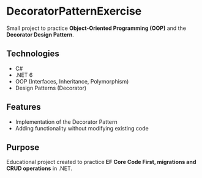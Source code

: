# DecoratorPatternExercise

Small project to practice **Object-Oriented Programming (OOP)** and the **Decorator Design Pattern**.

## Technologies
- C#
- .NET 6
- OOP (Interfaces, Inheritance, Polymorphism)
- Design Patterns (Decorator)

## Features
- Implementation of the Decorator Pattern
- Adding functionality without modifying existing code

## Purpose
Educational project created to practice **EF Core Code First, migrations and CRUD operations** in .NET.
